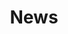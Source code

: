 ---
title: News
summary: What's going on at St. John's United Church of Christ?
description: Explore our most recent news.
---